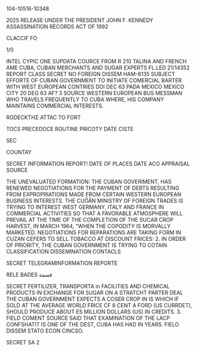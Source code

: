 104-10516-10348

2025 RELEASE UNDER THE PRESIDENT JOHN F. KENNEDY ASSASSINATION RECORDS ACT OF 1992

CLACCIF
FO

1/0

INTEL CYPIC ONE
SUPDATA COURCE
FROM
R
210
TALINA AND FRENCH AME
CUBA, CUBAN MERCHANTS AND SUGAR EXPERTS
FL.LED 21/14352
REPORT CLASS SECRET NO FOREIGN DISSEM HAM-8135 SUBJECT EFFORTE
OF CUBAN GOVERNMENT TO INITIATE COMERCIAL BARTER WITH WEST
EUROPEAN CONTRIES DOI DEC 63 PADA MEXICO MEXICO CITY 20 DEG 63
AF? 3
SOURCE WESTERN EUROPEAN BUS MESSMAN WHO TRAVELS FREQUENTLY
TO CUBA WHERE, HIS COMPANY MAINTAINS COMMERCIAL INTERESTS.

RODECKTHΣ ATTAC
TO FORT

TOCS
PRECEDOCE
ROUTINE
PRICOTY
DATE CISTE

SEC

COUNTAY

SECRET
INFORMATION REPORT!
DATE OF
PLACES
DATE ACO
APPRAISAL
SOURCE

THE UNEVALUATED FORMATION:
THE CUBAN GOVERIMENT, HAS RENEWED NEGOTIATIONS FOR THE
PAYMENT OF DEBTS RESULTING FROM EXPROPRIATIONS MADE FROM CERTAIN
WESTERN EUROPEAN BUSINESS INTERESTS. THE CUỐÂN MINISTRY OF FOREIGN
TRADES IS TRYING TO INTEREST WEST GERMANY, ITALY AND FRANCE IN
COMMERCIAL ACTIVITIES SO THAT A FAVORABLE ATMOSPHERE WILL PREVAIL
AT THE TIME OF THE COMPLETION OF THE SUCAR CROP HARVEST, IN MARCH
1964, "WHEN THE COPODITY IS MORVALLY MARKETED. NEGOTIATIONS FOR
REPARATIONS ARE TAKING FORM IN CUZAN CEFERS TO SELL TOBACCO AT
DISCOUNT FRICES:
2. IN ORDER OF PRIORITY, THE CUBAN GOVERNMENT IS TRYING TO COTAIN
CLASSIFICATION DISSEMINATION CONTACLS

SECRET
TELEGRAMINFORMATION REPORTE

RELE
BADES
قسمة

SECRET
FERTILIZER, TRANSPORTA
in
FACILITIES AND CHEMICAL PRODUCTS IN
EXCHANGE FOR SUGAR ON A STRATCHT PARTER DEAL THE CUBAN GOVERNMENT
EXPECTS A COSER CROP IN IS WHICH IF SOLD AT THE AVERAGE
WORLD FRICE CF 8 CENT A FORD (US CURRDET), SHOULD PRODUCE
ABOUT ES MILLION DOLLARS (US) IN CREDITS.
3. FIELD COMENT SOURCE SAID THAT EXAMINATION OF THE LACP
CONFSHATIT IS ONE OF THE DEST, CUBA HAS HAD IN YEARS.
FIELO DISSEM STATO ECON CINCSO.

SECRET
SA
2
